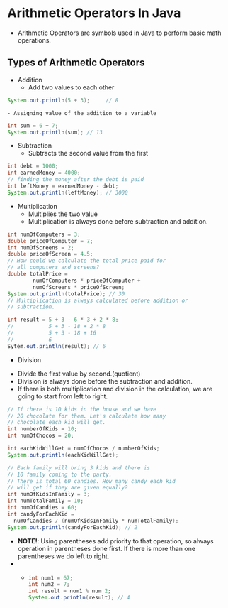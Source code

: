 # Arithmetic Operators In Java
- Arithmetic Operators are symbols used in Java to perform
  basic math operations.
## Types of Arithmetic Operators
* Addition
    - Add two values to each other
```java
System.out.println(5 + 3);     // 8
```
    - Assigning value of the addition to a variable
```java
int sum = 6 + 7;
System.out.println(sum); // 13
```

* Subtraction
    - Subtracts the second value from the first
```java
int debt = 1000;
int earnedMoney = 4000;
// finding the money after the debt is paid
int leftMoney = earnedMoney - debt;
System.out.println(leftMoney); // 3000
```
* Multiplication
    - Multiplies the two value
    - Multiplication is always done before subtraction
      and addition.
```java
int numOfComputers = 3;
double priceOfComputer = 7;
int numOfScreens = 2;
double priceOfScreen = 4.5;
// How could we calculate the total price paid for 
// all computers and screens? 
double totalPrice = 
        numOfComputers * priceOfComputer + 
        numOfScreens * priceOfScreen;
System.out.println(totalPrice); // 30
// Multiplication is always calculated before addition or
// subtraction.
```
```java
int result = 5 + 3 - 6 * 3 + 2 * 8;
//           5 + 3 - 18 + 2 * 8
//           5 + 3 - 18 + 16
//           6
Sytem.out.println(result); // 6
```
* Division
- Divide the first value by second.(quotient)
- Division is always done before the subtraction and addition.
- If there is both multiplication and division in the
  calculation, we are going to start from left to right.
```java 
// If there is 10 kids in the house and we have 
// 20 chocolate for them. Let's calculate how many 
// chocolate each kid will get.
int numberOfKids = 10;
int numOfChocos = 20;

int eachKidWillGet = numOfChocos / numberOfKids;
System.out.println(eachKidWillGet);
```
```java
// Each family will bring 3 kids and there is 
// 10 family coming to the party. 
// There is total 60 candies. How many candy each kid
// will get if they are given equally? 
int numOfKidsInFamily = 3;
int numTotalFamily = 10;
int numOfCandies = 60;
int candyForEachKid = 
  numOfCandies / (numOfKidsInFamily * numTotalFamily);
System.out.println(candyForEachKid); // 2
```
* **NOTE!**: Using parentheses add priority to that operation,
  so always operation in parentheses done first. If there is more
  than one parentheses we do left to right.
* - ```java
    int num1 = 67;
    int num2 = 7;
    int result = num1 % num 2;
    System.out.println(result); // 4
    
    